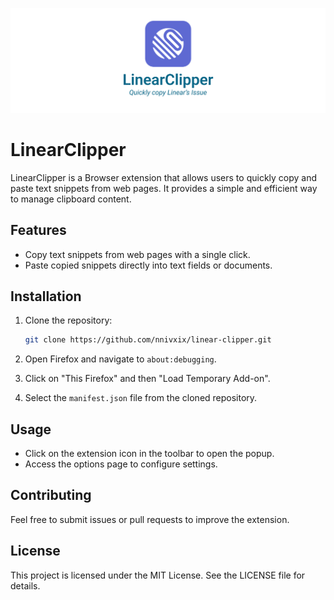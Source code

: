 ![LinearClipper](./asssets/LinearClipperBanner.jpg)

# LinearClipper

LinearClipper is a Browser extension that allows users to quickly copy and paste text snippets from web pages. It provides a simple and efficient way to manage clipboard content.

## Features

- Copy text snippets from web pages with a single click.
- Paste copied snippets directly into text fields or documents.
<!-- - Manage and organize copied snippets for easy access. -->

## Installation

1. Clone the repository:

   ```bash
   git clone https://github.com/nnivxix/linear-clipper.git
   ```

2. Open Firefox and navigate to `about:debugging`.
3. Click on "This Firefox" and then "Load Temporary Add-on".
4. Select the `manifest.json` file from the cloned repository.

## Usage

- Click on the extension icon in the toolbar to open the popup.
- Access the options page to configure settings.

## Contributing

Feel free to submit issues or pull requests to improve the extension.

## License

This project is licensed under the MIT License. See the LICENSE file for details.
